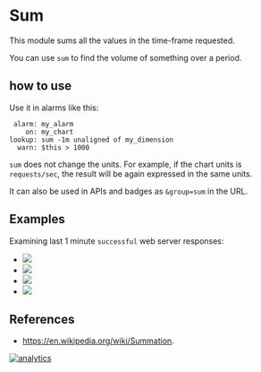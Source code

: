 <!--
title: "Sum"
custom_edit_url: https://github.com/netdata/netdata/edit/master/web/api/queries/sum/README.md
-->

# Sum

This module sums all the values in the time-frame requested.

You can use `sum` to find the volume of something over a period.

## how to use

Use it in alarms like this:

```
 alarm: my_alarm
    on: my_chart
lookup: sum -1m unaligned of my_dimension
  warn: $this > 1000
```

`sum` does not change the units. For example, if the chart units is `requests/sec`, the result
will be again expressed in the same units. 

It can also be used in APIs and badges as `&group=sum` in the URL.

## Examples

Examining last 1 minute `successful` web server responses:

-   ![](https://registry.my-netdata.io/api/v1/badge.svg?chart=web_log_nginx.response_statuses&options=unaligned&dimensions=success&group=min&after=-60&label=min)
-   ![](https://registry.my-netdata.io/api/v1/badge.svg?chart=web_log_nginx.response_statuses&options=unaligned&dimensions=success&group=average&after=-60&label=average)
-   ![](https://registry.my-netdata.io/api/v1/badge.svg?chart=web_log_nginx.response_statuses&options=unaligned&dimensions=success&group=max&after=-60&label=max)
-   ![](https://registry.my-netdata.io/api/v1/badge.svg?chart=web_log_nginx.response_statuses&options=unaligned&dimensions=success&group=sum&after=-60&label=1m+sum&value_color=orange&units=requests)

## References

-   <https://en.wikipedia.org/wiki/Summation>.

[![analytics](https://www.google-analytics.com/collect?v=1&aip=1&t=pageview&_s=1&ds=github&dr=https%3A%2F%2Fgithub.com%2Fnetdata%2Fnetdata&dl=https%3A%2F%2Fmy-netdata.io%2Fgithub%2Fweb%2Fapi%2Fqueries%2Fsum%2FREADME&_u=MAC~&cid=5792dfd7-8dc4-476b-af31-da2fdb9f93d2&tid=UA-64295674-3)](<>)
